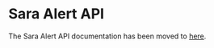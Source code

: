 # Sara Alert API

The Sara Alert API documentation has been moved to [here](https://saraalert.github.io/SaraAlert/api/).
